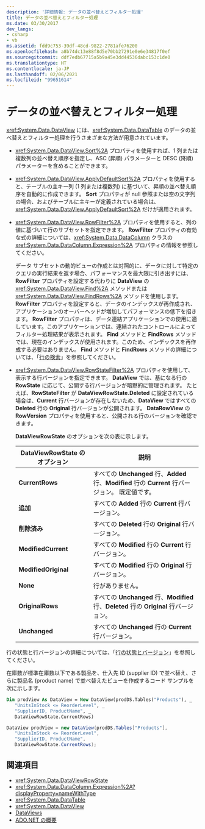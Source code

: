 ```yaml
---
description: '詳細情報: データの並べ替えとフィルター処理'
title: データの並べ替えとフィルター処理
ms.date: 03/30/2017
dev_langs:
- csharp
- vb
ms.assetid: fdd9c753-39df-48cd-9822-2781afe76200
ms.openlocfilehash: a8b74dc13e88f8d5e70bb27291e0e6e34817f0ef
ms.sourcegitcommit: ddf7edb67715a5b9a45e3dd44536dabc153c1de0
ms.translationtype: HT
ms.contentlocale: ja-JP
ms.lasthandoff: 02/06/2021
ms.locfileid: "99651614"
---
```

# <a name="sorting-and-filtering-data"></a>データの並べ替えとフィルター処理

<xref:System.Data.DataView> には、<xref:System.Data.DataTable> のデータの並べ替えとフィルター処理を行うさまざまな方法が用意されています。  
  
- <xref:System.Data.DataView.Sort%2A> プロパティを使用すれば、1 列または複数列の並べ替え順序を指定し、ASC (昇順) パラメーターと DESC (降順) パラメーターを含めることができます。  
  
- <xref:System.Data.DataView.ApplyDefaultSort%2A> プロパティを使用すると、テーブルの主キー列 (1 列または複数列) に基づいて、昇順の並べ替え順序を自動的に作成できます。 **Sort** プロパティが null 参照または空の文字列の場合、およびテーブルに主キーが定義されている場合は、<xref:System.Data.DataView.ApplyDefaultSort%2A> だけが適用されます。  
  
- <xref:System.Data.DataView.RowFilter%2A> プロパティを使用すると、列の値に基づいて行のサブセットを指定できます。 **RowFilter** プロパティの有効な式の詳細については、<xref:System.Data.DataColumn> クラスの <xref:System.Data.DataColumn.Expression%2A> プロパティの情報を参照してください。  
  
     データ サブセットの動的ビューの作成とは対照的に、データに対して特定のクエリの実行結果を返す場合、パフォーマンスを最大限に引き出すには、**RowFilter** プロパティを設定する代わりに **DataView** の <xref:System.Data.DataView.Find%2A> メソッドまたは <xref:System.Data.DataView.FindRows%2A> メソッドを使用します。 **RowFilter** プロパティを設定すると、データのインデックスが再作成され、アプリケーションのオーバーヘッドが増加してパフォーマンスの低下を招きます。 **RowFilter** プロパティは、データ連結アプリケーションでの使用に適しています。このアプリケーションでは、連結されたコントロールによってフィルター処理結果が表示されます。 **Find** メソッドと **FindRows** メソッドでは、現在のインデックスが使用されます。このため、インデックスを再作成する必要はありません。 **Find** メソッドと **FindRows** メソッドの詳細については、「[行の検索](finding-rows.md)」を参照してください。  
  
- <xref:System.Data.DataView.RowStateFilter%2A> プロパティを使用して、表示する行バージョンを指定できます。 **DataView** では、基になる行の **RowState** に応じて、公開する行バージョンが暗黙的に管理されます。 たとえば、**RowStateFilter** が **DataViewRowState.Deleted** に設定されている場合は、**Current** 行バージョンが存在しないため、**DataView** ではすべての **Deleted** 行の **Original** 行バージョンが公開されます。 **DataRowView** の **RowVersion** プロパティを使用すると、公開される行のバージョンを確認できます。  
  
     **DataViewRowState** のオプションを次の表に示します。  
  
    |DataViewRowState のオプション|説明|  
    |------------------------------|-----------------|  
    |**CurrentRows**|すべての **Unchanged** 行、**Added** 行、**Modified** 行の **Current** 行バージョン。 既定値です。|  
    |**追加**|すべての **Added** 行の **Current** 行バージョン。|  
    |**削除済み**|すべての **Deleted** 行の **Original** 行バージョン。|  
    |**ModifiedCurrent**|すべての **Modified** 行の **Current** 行バージョン。|  
    |**ModifiedOriginal**|すべての **Modified** 行の **Original** 行バージョン。|  
    |**None**|行がありません。|  
    |**OriginalRows**|すべての **Unchanged** 行、**Modified** 行、**Deleted** 行の **Original** 行バージョン。|  
    |**Unchanged**|すべての **Unchanged** 行の **Current** 行バージョン。|  
  
 行の状態と行バージョンの詳細については、「[行の状態とバージョン](row-states-and-row-versions.md)」を参照してください。  
  
 在庫数が標準在庫数以下である製品を、仕入先 ID (supplier ID) で並べ替え、さらに製品名 (product name) で並べ替えたビューを作成するコード サンプルを次に示します。  
  
```vb  
Dim prodView As DataView = New DataView(prodDS.Tables("Products"), _  
   "UnitsInStock <= ReorderLevel", _  
   "SupplierID, ProductName", _  
   DataViewRowState.CurrentRows)  
```  
  
```csharp  
DataView prodView = new DataView(prodDS.Tables["Products"],  
   "UnitsInStock <= ReorderLevel",  
   "SupplierID, ProductName",  
   DataViewRowState.CurrentRows);  
```  
  
## <a name="see-also"></a>関連項目

- <xref:System.Data.DataViewRowState>
- <xref:System.Data.DataColumn.Expression%2A?displayProperty=nameWithType>
- <xref:System.Data.DataTable>
- <xref:System.Data.DataView>
- [DataViews](dataviews.md)
- [ADO.NET の概要](../ado-net-overview.md)
